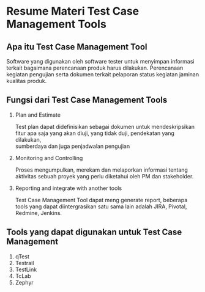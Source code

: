 # Resume Materi Test Case Management Tools

## Apa itu Test Case Management Tool

Software yang digunakan oleh software tester untuk menyimpan informasi terkait bagaimana perencanaan produk harus dilakukan. Perencanaan kegiatan pengujian serta dokumen terkait pelaporan status kegiatan jaminan kualitas produk.

## Fungsi dari Test Case Management Tools

1. Plan and Estimate
   
   Test plan dapat didefinisikan sebagai dokumen untuk mendeskripsikan fitur apa saja yang akan diuji, yang tidak duji, pendekatan yang dilakukan,      
   sumberdaya dan juga penjadwalan pengujian
   
2. Monitoring and Controlling
   
   Proses mengumpulkan, merekam dan melaporkan informasi tentang aktivitas sebuah proyek yang perlu diketahui oleh PM dan stakeholder.
   
4. Reporting and integrate with another tools
   
   Test Case Management Tool dapat meng generate report, beberapa tools yang dapat diintergrasikan satu sama lain adalah JIRA, Pivotal, Redmine, Jenkins.

## Tools yang dapat digunakan untuk Test Case Management

1. qTest
2. Testrail
3. TestLink
4. TcLab
5. Zephyr